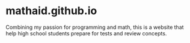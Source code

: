 # mathaid.github.io
Combining my passion for programming and math, this is a website that help high school students prepare for tests and review concepts. 
